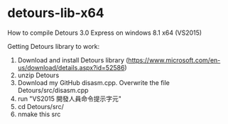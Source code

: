 # detours-lib-x64
How to compile Detours 3.0 Express on windows 8.1 x64 (VS2015)

Getting Detours library to work:
1. Download and install Detours library (https://www.microsoft.com/en-us/download/details.aspx?id=52586)
2. unzip Detours
3. Download my GitHub disasm.cpp. Overwrite the file Detours/src/disasm.cpp
4. run "VS2015 開發人員命令提示字元"
5. cd Detours/src/
6. nmake this src
